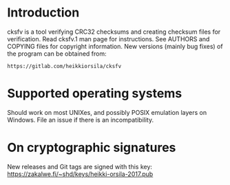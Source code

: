 # Introduction

cksfv is a tool verifying CRC32 checksums and creating checksum files for
verification. Read cksfv.1 man page for instructions.
See AUTHORS and COPYING files for copyright information.
New versions (mainly bug fixes) of the program can be obtained from:

	https://gitlab.com/heikkiorsila/cksfv

# Supported operating systems

Should work on most UNIXes, and possibly POSIX emulation layers on Windows.
File an issue if there is an incompatibility.

# On cryptographic signatures

New releases and Git tags are signed with this key:
https://zakalwe.fi/~shd/keys/heikki-orsila-2017.pub

